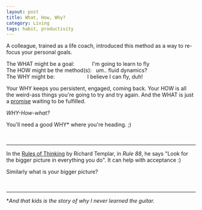 ```yaml
---
layout: post
title: What, How, Why?
category: Living
tags: habit, productivity
---
```


A colleague, trained as a life coach, introduced this method as a way to re-focus your personal goals.

The WHAT might be a goal:            I'm going to learn to fly  
The HOW might be the method(s):   _um_.. fluid dynamics?  
The WHY might be:                      I believe I can fly, duh!

Your WHY keeps you persistent, engaged, coming back. Your HOW is all the weird-ass things you're going to try and try again. And the WHAT is just a [promise][id2] waiting to be fulfilled.

_WHY-How-what?_

You'll need a good WHY\* where you're heading. ;)

<br>

---

In the [Rules of Thinking][id1] by Richard Templar, in _Rule 88_, he says "Look for the bigger picture in everything you do". It can help with acceptance :)

Similarly what is your bigger picture?

<br>

---

\*_And that kids is the story of why I never learned the guitar._

[id1]: https://www.amazon.co.uk/gp/product/1292263806/ref=as_li_tl?ie=UTF8&camp=1634&creative=6738&creativeASIN=1292263806&linkCode=as2&tag=dudolavida-21&linkId=b6405629f2c6cc904798b8f86fcfc7f0 "Rules of Thinking: A personal code to think yourself smarter, wiser and happier"
[id2]:https://dudolavida.com/living/Legit/ "LEGIT Blogpost"
